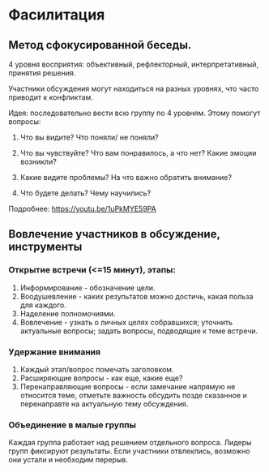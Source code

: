 # Фасилитация

## Метод сфокусированной беседы.

4 уровня восприятия:
объективный, рефлекторный, интерпретативный, принятия решения.

Участники обсуждения могут находиться на разных уровнях, что часто приводит к конфликтам.

Идея: последовательно вести всю группу по 4 уровням. Этому помогут вопросы:

1) Что вы видите? Что поняли/ не поняли?

2) Что вы чувствуйте? Что вам понравилось, а что нет? Какие эмоции возникли?

3) Какие видите проблемы? На что важно обратить внимание?

4) Что будете делать? Чему научились?

Подробнее: https://youtu.be/1uPkMYE59PA

## Вовлечение участников в обсуждение, инструменты

### Открытие встречи (<=15 минут), этапы:

1) Информирование - обозначение цели.
2) Воодушевление - каких результатов можно достичь, какая польза для каждого.
3) Наделение полномочиями. 
4) Вовлечение - узнать о личных целях собравшихся; уточнить актуальные вопросы; задать вопросы, подводящие к теме встречи.

### Удержание внимания

1. Каждый этап/вопрос помечать заголовком.
2. Расширяющие вопросы  - как еще, какие еще?
3. Перенаправляющие вопросы - если замечание напрямую не относится теме, отметьте важность обсудить позде сказанное и перенаправте на актуальную тему обсуждения.

### Объединение в малые группы

Каждая группа работает над решением отдельного вопроса.
Лидеры групп фиксируют результаты.
Если участники отвлеклись, возможно они устали и необходим перерыв.
